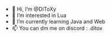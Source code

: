 - 👋 Hi, I’m @DiToXy
- 👀 I’m interested in Lua
- 🌱 I’m currently learning Java and Web
- 📫 You can dm me on discord : .ditox
